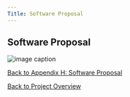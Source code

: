 ```yaml
---
Title: Software Proposal
---
```


## Software Proposal

![image caption](https://media.discordapp.net/attachments/1062096006642147503/1100162842767933530/Software_Proposal.drawio.JPG?width=1370&height=896)

[Back to Appendix H: Software Proposal](AppendixH_SoftwareProposal.md)

[Back to Project Overview](index.md)

